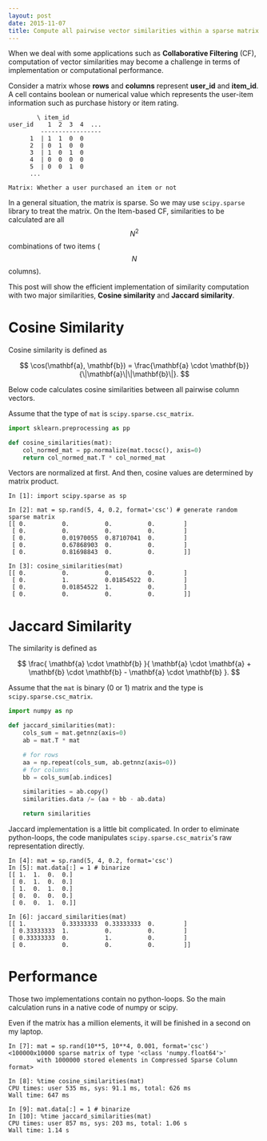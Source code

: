 ```yaml
---
layout: post
date: 2015-11-07
title: Compute all pairwise vector similarities within a sparse matrix (Python)
---
```


When we deal with some applications such as **Collaborative Filtering** (CF), computation of vector similarities may become a challenge in terms of implementation or computational performance.

Consider a matrix whose **rows** and **columns** represent **user_id** and **item_id**.
A cell contains boolean or numerical value which represents the user-item information such as purchase history or item rating.

```
        \ item_id
user_id    1  2  3  4  ...
         -----------------
      1  | 1  1  0  0
      2  | 0  1  0  0
      3  | 1  0  1  0
      4  | 0  0  0  0
      5  | 0  0  1  0
      ...

Matrix: Whether a user purchased an item or not
```

In a general situation, the matrix is sparse. So we may use `scipy.sparse` library to treat the matrix.
On the Item-based CF, similarities to be calculated are all $$N^2$$ combinations of two items ($$N$$ columns).

This post will show the efficient implementation of similarity computation with two major similarities, **Cosine similarity** and **Jaccard similarity**.

# Cosine Similarity

Cosine similarity is defined as

$$
\cos(\mathbf{a}, \mathbf{b}) = \frac{\mathbf{a} \cdot \mathbf{b}}{\|\mathbf{a}\|\|\mathbf{b}\|}.
$$

Below code calculates cosine similarities between all pairwise column vectors.

Assume that the type of `mat` is `scipy.sparse.csc_matrix`.

```python
import sklearn.preprocessing as pp

def cosine_similarities(mat):
    col_normed_mat = pp.normalize(mat.tocsc(), axis=0)
    return col_normed_mat.T * col_normed_mat
```

Vectors are normalized at first. And then, cosine values are determined by matrix product.

```
In [1]: import scipy.sparse as sp

In [2]: mat = sp.rand(5, 4, 0.2, format='csc') # generate random sparse matrix
[[ 0.          0.          0.          0.        ]
 [ 0.          0.          0.          0.        ]
 [ 0.          0.01970055  0.87107041  0.        ]
 [ 0.          0.67868903  0.          0.        ]
 [ 0.          0.81698843  0.          0.        ]]

In [3]: cosine_similarities(mat)
[[ 0.          0.          0.          0.        ]
 [ 0.          1.          0.01854522  0.        ]
 [ 0.          0.01854522  1.          0.        ]
 [ 0.          0.          0.          0.        ]]
```

# Jaccard Similarity

The similarity is defined as

$$
\frac{
  \mathbf{a} \cdot \mathbf{b}
}{
  \mathbf{a} \cdot \mathbf{a} + \mathbf{b} \cdot \mathbf{b} - \mathbf{a} \cdot \mathbf{b}
}.
$$

Assume that the `mat` is binary (0 or 1) matrix and the type is `scipy.sparse.csc_matrix`.

```python
import numpy as np

def jaccard_similarities(mat):
    cols_sum = mat.getnnz(axis=0)
    ab = mat.T * mat

    # for rows
    aa = np.repeat(cols_sum, ab.getnnz(axis=0))
    # for columns
    bb = cols_sum[ab.indices]

    similarities = ab.copy()
    similarities.data /= (aa + bb - ab.data)

    return similarities
```

Jaccard implementation is a little bit complicated. In order to eliminate python-loops, the code manipulates `scipy.sparse.csc_matrix`'s raw representation directly.

```
In [4]: mat = sp.rand(5, 4, 0.2, format='csc')
In [5]: mat.data[:] = 1 # binarize
[[ 1.  1.  0.  0.]
 [ 0.  1.  0.  0.]
 [ 1.  0.  1.  0.]
 [ 0.  0.  0.  0.]
 [ 0.  0.  1.  0.]]

In [6]: jaccard_similarities(mat)
[[ 1.          0.33333333  0.33333333  0.        ]
 [ 0.33333333  1.          0.          0.        ]
 [ 0.33333333  0.          1.          0.        ]
 [ 0.          0.          0.          0.        ]]
```

# Performance

Those two implementations contain no python-loops. So the main calculation runs in a native code of numpy or scipy.

Even if the matrix has a million elements, it will be finished in a second on my laptop.

```
In [7]: mat = sp.rand(10**5, 10**4, 0.001, format='csc')
<100000x10000 sparse matrix of type '<class 'numpy.float64'>'
        with 1000000 stored elements in Compressed Sparse Column format>

In [8]: %time cosine_similarities(mat)
CPU times: user 535 ms, sys: 91.1 ms, total: 626 ms
Wall time: 647 ms

In [9]: mat.data[:] = 1 # binarize
In [10]: %time jaccard_similarities(mat)
CPU times: user 857 ms, sys: 203 ms, total: 1.06 s
Wall time: 1.14 s
```
